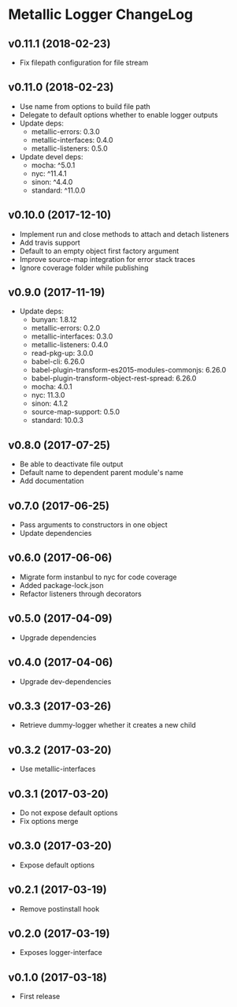 # Metallic Logger ChangeLog

## v0.11.1 (2018-02-23)

 - Fix filepath configuration for file stream


## v0.11.0 (2018-02-23)

 - Use name from options to build file path
 - Delegate to default options whether to enable logger outputs
 - Update deps:
   + metallic-errors: 0.3.0
   + metallic-interfaces: 0.4.0
   + metallic-listeners: 0.5.0
 - Update devel deps:
   + mocha: ^5.0.1
   + nyc: ^11.4.1
   + sinon: ^4.4.0
   + standard: ^11.0.0


## v0.10.0 (2017-12-10)

 - Implement run and close methods to attach and detach listeners
 - Add travis support
 - Default to an empty object first factory argument
 - Improve source-map integration for error stack traces
 - Ignore coverage folder while publishing


## v0.9.0 (2017-11-19)

 - Update deps:
   + bunyan: 1.8.12
   + metallic-errors: 0.2.0
   + metallic-interfaces: 0.3.0
   + metallic-listeners: 0.4.0
   + read-pkg-up: 3.0.0
   + babel-cli: 6.26.0
   + babel-plugin-transform-es2015-modules-commonjs: 6.26.0
   + babel-plugin-transform-object-rest-spread: 6.26.0
   + mocha: 4.0.1
   + nyc: 11.3.0
   + sinon: 4.1.2
   + source-map-support: 0.5.0
   + standard: 10.0.3


## v0.8.0 (2017-07-25)

 - Be able to deactivate file output
 - Default name to dependent parent module's name
 - Add documentation


## v0.7.0 (2017-06-25)

 - Pass arguments to constructors in one object
 - Update dependencies


## v0.6.0 (2017-06-06)

 - Migrate form instanbul to nyc for code coverage
 - Added package-lock.json
 - Refactor listeners through decorators

## v0.5.0 (2017-04-09)

 - Upgrade dependencies


## v0.4.0 (2017-04-06)

 - Upgrade dev-dependencies


## v0.3.3 (2017-03-26)

 - Retrieve dummy-logger whether it creates a new child


## v0.3.2 (2017-03-20)

 - Use metallic-interfaces


## v0.3.1 (2017-03-20)

 - Do not expose default options
 - Fix options merge


## v0.3.0 (2017-03-20)

 - Expose default options


## v0.2.1 (2017-03-19)

 - Remove postinstall hook


## v0.2.0 (2017-03-19)

 - Exposes logger-interface


## v0.1.0 (2017-03-18)

 - First release
